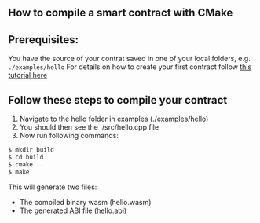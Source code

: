 ## How to compile a smart contract with CMake

Prerequisites:
---
You have the source of your contrat saved in one of your local folders, e.g. `./examples/hello`
For details on how to create your first contract follow [this tutorial here](https://developers.eos.io/eosio-home/docs/your-first-contract)

Follow these steps to compile your contract
---

1. Navigate to the hello folder in examples (./examples/hello)
2. You should then see the ./src/hello.cpp file
3. Now run following commands:
```sh
$ mkdir build
$ cd build
$ cmake ..
$ make
```
This will generate two files:
- The compiled binary wasm (hello.wasm)
- The generated ABI file (hello.abi)
